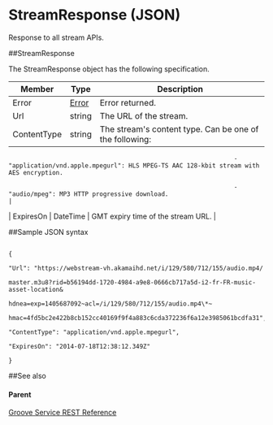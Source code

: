 # StreamResponse (JSON)     
Response to all stream APIs. 

##StreamResponse

The StreamResponse object has the following specification.

| **Member**  | **Type**                                         | **Description**                                                                           |
|-------------|--------------------------------------------------|-------------------------------------------------------------------------------------------|
| Error       | [Error](../Endpointdocumentation/JSON_Error.htm) | Error returned.                                                                           |
| Url         | string                                           | The URL of the stream.                                                                    |
| ContentType | string                                           | The stream's content type. Can be one of the following:                                   
                                                                                                                                                             
                                                                  -   "application/vnd.apple.mpegurl": HLS MPEG-TS AAC 128-kbit stream with AES encryption.  
                                                                                                                                                             
                                                                  -   "audio/mpeg": MP3 HTTP progressive download.                                           |
| ExpiresOn   | DateTime                                         | GMT expiry time of the stream URL.                                                        |

##Sample JSON syntax
```

{

"Url": "https://webstream-vh.akamaihd.net/i/129/580/712/155/audio.mp4/

master.m3u8?rid=b56194dd-1720-4984-a9e8-0666cb717a5d-i2-fr-FR-music-asset-location&

hdnea=exp=1405687092~acl=/i/129/580/712/155/audio.mp4\*~

hmac=4fd5bc2e422b8cb152cc40169f9f4a883c6cda372236f6a12e3985061bcdfa31",

"ContentType": "application/vnd.apple.mpegurl",

"ExpiresOn": "2014-07-18T12:38:12.349Z"

}
```
##See also

#### Parent

[Groove Service REST Reference](Groove%20Service%20REST$20Reference.md)
